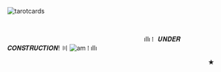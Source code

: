 <p align=center>


![tarotcards](https://github.com/user-attachments/assets/7b0c6fd5-2ef8-4299-bdee-3d351690facc)


⠀⠀⠀⠀⠀⠀⠀⠀⠀⠀⠀⠀⠀⠀⠀⠀⠀⠀⠀⠀⠀⠀⠀⠀⠀⠀⠀⠀⠀⠀⠀⠀⠀                                            
 
⠀⠀⠀⠀⠀⠀⠀⠀⠀⠀⠀⠀⠀⠀⠀⠀⠀⠀⠀⠀⠀⠀⠀⠀⠀⠀⠀⠀⠀⠀ıllı  ⁞⠀𝑼𝑵𝑫𝑬𝑹 𝑪𝑶𝑵𝑺𝑻𝑹𝑼𝑪𝑻𝑰𝑶𝑵! 〣 ![am](https://github.com/user-attachments/assets/bdcbb303-d2c5-4c4b-b08c-9de22c9b8092) ⁞  ıllı



⠀⠀⠀⠀⠀⠀⠀⠀⠀⠀⠀⠀⠀⠀⠀⠀⠀⠀⠀⠀⠀⠀⠀⠀⠀⠀⠀⠀⠀⠀⠀⠀⠀⠀⠀⠀⠀⠀⠀⠀⠀⠀⠀⠀★

<!--

**mochitails/mochitails** is a ✨ _special_ ✨ repository because its `README.md` (this file) appears on your GitHub profile.


